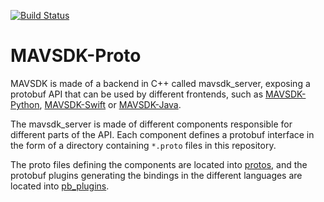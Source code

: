 [![Build Status](https://travis-ci.org/mavlink/MAVSDK-Proto.svg?branch=main)](https://travis-ci.org/mavlink/MAVSDK-Proto)

# MAVSDK-Proto

MAVSDK is made of a backend in C++ called mavsdk_server, exposing a protobuf API that can be used by different frontends, such as [MAVSDK-Python](https://github.com/dronecode/MAVSDK-Python), [MAVSDK-Swift](https://github.com/dronecode/MAVSDK-Swift) or [MAVSDK-Java](https://github.com/dronecode/MAVSDK-Java).

The mavsdk_server is made of different components responsible for different parts of the API. Each component defines a protobuf interface in the form of a directory containing `*.proto` files in this repository.

The proto files defining the components are located into [protos](protos), and the protobuf plugins generating the bindings in the different languages are located into [pb_plugins](pb_plugins).
